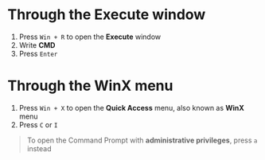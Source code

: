 # Through the Execute window

1. Press `Win + R` to open the **Execute** window
2. Write **CMD**
3. Press `Enter`

# Through the WinX menu

1. Press `Win + X` to open the **Quick Access** menu, also known as **WinX** menu
2. Press `C` or `I`

> To open the Command Prompt with **administrative privileges**, press `a` instead